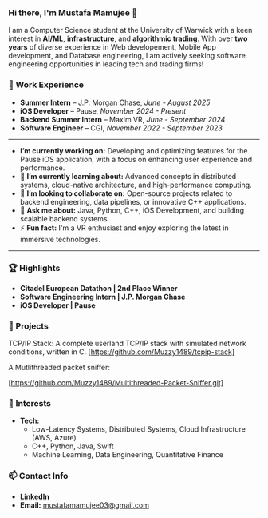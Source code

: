 ### Hi there, I'm Mustafa Mamujee 👋

I am a Computer Science student at the University of Warwick  with a keen interest in **AI/ML**, **infrastructure**, and **algorithmic trading**. With over **two** **years** of diverse experience in Web developement, Mobile App development, and Database engineering, I am actively seeking software engineering opportunities in leading tech and trading firms!


### 💼 Work Experience

* **Summer Intern** – J.P. Morgan Chase, *June - August 2025*
* **iOS Developer** – Pause, *November 2024 - Present*
* **Backend Summer Intern** – Maxim VR, *June - September 2024*
* **Software Engineer** – CGI, *November 2022 - September 2023*

---

* **I’m currently working on:** Developing and optimizing features for the Pause iOS application, with a focus on enhancing user experience and performance.
* 🌱 **I’m currently learning about:** Advanced concepts in distributed systems, cloud-native architecture, and high-performance computing.
* 👯 **I’m looking to collaborate on:** Open-source projects related to backend engineering, data pipelines, or innovative C++ applications.
* 💬 **Ask me about:** Java, Python, C++, iOS Development, and building scalable backend systems.
* ⚡ **Fun fact:** I'm a VR enthusiast and enjoy exploring the latest in immersive technologies.

---

### 🏆 Highlights

* **Citadel European Datathon | 2nd Place Winner**
* **Software Engineering Intern | J.P. Morgan Chase**
* **iOS Developer | Pause**

### 🚧 Projects

TCP/IP Stack:
A complete userland TCP/IP stack with simulated network conditions, written in C.
[https://github.com/Muzzy1489/tcpip-stack]

A Mutlithreaded packet sniffer:

[https://github.com/Muzzy1489/Multithreaded-Packet-Sniffer.git]

### 🎯 Interests

* **Tech:**
    * Low-Latency Systems, Distributed Systems, Cloud Infrastructure (AWS, Azure)
    * C++, Python, Java, Swift
    * Machine Learning, Data Engineering, Quantitative Finance
 
### 📫 Contact Info

* [**LinkedIn**](https://linkedin.com/in/mustafa-mamujee)
* **Email:** [mustafamamujee03@gmail.com](mailto:mustafamamujee03@gmail.com)
